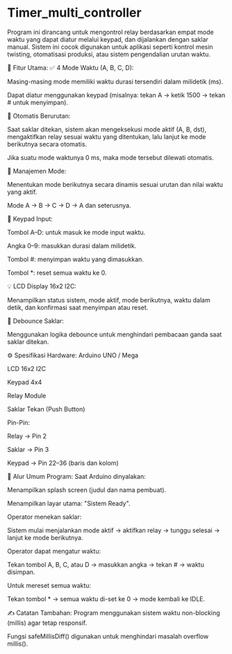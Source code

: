 # Timer_multi_controller
Program ini dirancang untuk mengontrol relay berdasarkan empat mode waktu yang dapat diatur melalui keypad, dan dijalankan dengan saklar manual. Sistem ini cocok digunakan untuk aplikasi seperti kontrol mesin twisting, otomatisasi produksi, atau sistem pengendalian urutan waktu.

🎯 Fitur Utama:
✅ 4 Mode Waktu (A, B, C, D):

Masing-masing mode memiliki waktu durasi tersendiri dalam milidetik (ms).

Dapat diatur menggunakan keypad (misalnya: tekan A → ketik 1500 → tekan # untuk menyimpan).

🔁 Otomatis Berurutan:

Saat saklar ditekan, sistem akan mengeksekusi mode aktif (A, B, dst), mengaktifkan relay sesuai waktu yang ditentukan, lalu lanjut ke mode berikutnya secara otomatis.

Jika suatu mode waktunya 0 ms, maka mode tersebut dilewati otomatis.

🧠 Manajemen Mode:

Menentukan mode berikutnya secara dinamis sesuai urutan dan nilai waktu yang aktif.

Mode A → B → C → D → A dan seterusnya.

🔢 Keypad Input:

Tombol A–D: untuk masuk ke mode input waktu.

Angka 0–9: masukkan durasi dalam milidetik.

Tombol #: menyimpan waktu yang dimasukkan.

Tombol *: reset semua waktu ke 0.

💡 LCD Display 16x2 I2C:

Menampilkan status sistem, mode aktif, mode berikutnya, waktu dalam detik, dan konfirmasi saat menyimpan atau reset.

🔁 Debounce Saklar:

Menggunakan logika debounce untuk menghindari pembacaan ganda saat saklar ditekan.

⚙️ Spesifikasi Hardware:
Arduino UNO / Mega

LCD 16x2 I2C

Keypad 4x4

Relay Module

Saklar Tekan (Push Button)

Pin-Pin:

Relay → Pin 2

Saklar → Pin 3

Keypad → Pin 22–36 (baris dan kolom)

🔁 Alur Umum Program:
Saat Arduino dinyalakan:

Menampilkan splash screen (judul dan nama pembuat).

Menampilkan layar utama: "Sistem Ready".

Operator menekan saklar:

Sistem mulai menjalankan mode aktif → aktifkan relay → tunggu selesai → lanjut ke mode berikutnya.

Operator dapat mengatur waktu:

Tekan tombol A, B, C, atau D → masukkan angka → tekan # → waktu disimpan.

Untuk mereset semua waktu:

Tekan tombol * → semua waktu di-set ke 0 → mode kembali ke IDLE.

✍️ Catatan Tambahan:
Program menggunakan sistem waktu non-blocking (millis) agar tetap responsif.

Fungsi safeMillisDiff() digunakan untuk menghindari masalah overflow millis().

